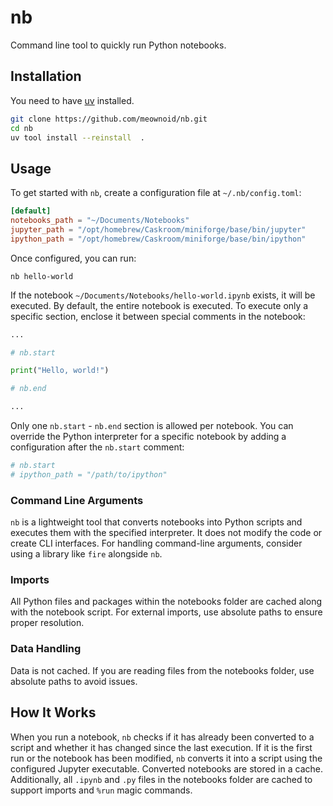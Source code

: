 # nb

Command line tool to quickly run Python notebooks.

## Installation

You need to have [uv](https://github.com/astral-sh/uv) installed.

```bash
git clone https://github.com/meownoid/nb.git
cd nb
uv tool install --reinstall  .
```
## Usage

To get started with `nb`, create a configuration file at `~/.nb/config.toml`:

```toml
[default]
notebooks_path = "~/Documents/Notebooks"
jupyter_path = "/opt/homebrew/Caskroom/miniforge/base/bin/jupyter"
ipython_path = "/opt/homebrew/Caskroom/miniforge/base/bin/ipython"
```

Once configured, you can run:

```shell
nb hello-world
```

If the notebook `~/Documents/Notebooks/hello-world.ipynb` exists, it will be executed. By default, the entire notebook is executed. To execute only a specific section, enclose it between special comments in the notebook:

```python
...

# nb.start

print("Hello, world!")

# nb.end

...
```

Only one `nb.start` - `nb.end` section is allowed per notebook. You can override the Python interpreter for a specific notebook by adding a configuration after the `nb.start` comment:

```python
# nb.start
# ipython_path = "/path/to/ipython"
```

### Command Line Arguments

`nb` is a lightweight tool that converts notebooks into Python scripts and executes them with the specified interpreter. It does not modify the code or create CLI interfaces. For handling command-line arguments, consider using a library like `fire` alongside `nb`.

### Imports

All Python files and packages within the notebooks folder are cached along with the notebook script. For external imports, use absolute paths to ensure proper resolution.

### Data Handling

Data is not cached. If you are reading files from the notebooks folder, use absolute paths to avoid issues.

## How It Works

When you run a notebook, `nb` checks if it has already been converted to a script and whether it has changed since the last execution. If it is the first run or the notebook has been modified, `nb` converts it into a script using the configured Jupyter executable. Converted notebooks are stored in a cache. Additionally, all `.ipynb` and `.py` files in the notebooks folder are cached to support imports and `%run` magic commands.
